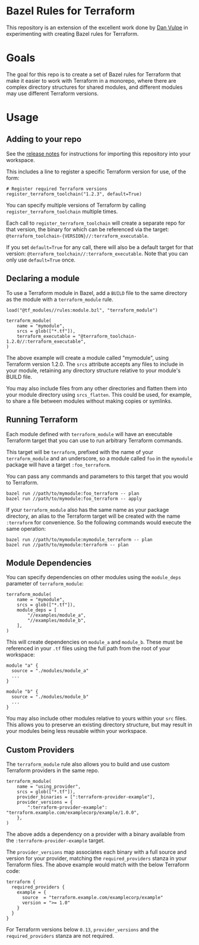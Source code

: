 # Bazel Rules for Terraform

This repository is an extension of the excellent work done by [Dan Vulpe](https://github.com/dvulpe) in experimenting with
creating Bazel rules for Terraform.

# Goals

The goal for this repo is to create a set of Bazel rules for Terraform that make it easier to work with Terraform in a monorepo,
where there are complex directory structures for shared modules, and different modules may use different Terraform versions.

# Usage

## Adding to your repo

See the [release notes](https://github.com/theothertomelliott/bazel-terraform-rules/releases) for instructions for importing this repository into your workspace.

This includes a line to register a specific Terraform version for use, of the form:

```
# Register required Terraform versions
register_terraform_toolchain("1.2.3", default=True)
```

You can specify multiple versions of Terraform by calling `register_terraform_toolchain` multiple times.

Each call to `register_terraform_toolchain` will create a separate repo for that version, the binary for which can be referenced via
the target: `@terraform_toolchain-{VERSION}//:terraform_executable`.

If you set `default=True` for any call, there will also be a default target for that version: `@terraform_toolchain//:terraform_executable`.
Note that you can only use `default=True` once.

## Declaring a module

To use a Terraform module in Bazel, add a `BUILD` file to the same directory as the module with a `terraform_module` rule.

```
load("@tf_modules//rules:module.bzl", "terraform_module")

terraform_module(
    name = "mymodule",
    srcs = glob(["*.tf"]),
    terraform_executable = "@terraform_toolchain-1.2.0//:terraform_executable",
)
```

The above example will create a module called "mymodule", using Terraform version 1.2.0. The `srcs` attribute accepts any files to include
in your module, retaining any directory structure relative to your module's BUILD file.

You may also include files from any other directories and flatten them into your module directory using `srcs_flatten`. This could be used,
for example, to share a file between modules without making copies or symlinks.

## Running Terraform

Each module defined with `terraform_module` will have an executable Terraform target that you can use to run arbitrary Terraform commands.

This target will be `terraform`, prefixed with the name of your `terraform_module` and an underscore, so a
module called `foo` in the `mymodule` package will have a target `:foo_terraform`.

You can pass any commands and parameters to this target that you would to Terraform.

```
bazel run //path/to/mymodule:foo_terraform -- plan
bazel run //path/to/mymodule:foo_terraform -- apply
```

If your `terraform_module` also has the same name as your package directory, an alias to the Terraform target
will be created with the name `:terraform` for convenience. So the following commands would execute the same
operation:

```
bazel run //path/to/mymodule:mymodule_terraform -- plan
bazel run //path/to/mymodule:terraform -- plan
```

## Module Dependencies

You can specify dependencies on other modules using the `module_deps` parameter of `terraform_module`:

```
terraform_module(
    name = "mymodule",
    srcs = glob(["*.tf"]),
    module_deps = [
        "//examples/module_a",
        "//examples/module_b",
    ],
)
```

This will create dependencies on `module_a` and `module_b`. These must be referenced in your `.tf` files using the full path from the root of your workspace:

```
module "a" {
  source = "./modules/module_a"
  ...
}

module "b" {
  source = "./modules/module_b"
  ...
}
```

You may also include other modules relative to yours within your `src` files. This allows you to preserve an existing directory structure, but may result
in your modules being less reusable within your workspace.

## Custom Providers

The `terraform_module` rule also allows you to build and use custom Terraform providers in the same repo.

```
terraform_module(
    name = "using_provider",
    srcs = glob(["*.tf"]),
    provider_binaries = [":terraform-provider-example"],
    provider_versions = {
        ":terraform-provider-example": "terraform.example.com/examplecorp/example/1.0.0",
    },
)
```

The above adds a dependency on a provider with a binary available from the `:terraform-provider-example` target.

The `provider_versions` map associates each binary with a full source and version for your provider, matching the `required_providers` stanza
in your Terraform files. The above example would match with the below Terraform code:

```
terraform {
  required_providers {
    example = {
      source  = "terraform.example.com/examplecorp/example"
      version = ">= 1.0"
    }
  }
}
```

For Terraform versions below `0.13`, `provider_versions` and the `required_providers` stanza are not required.